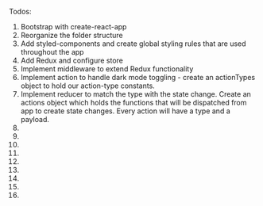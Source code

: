 Todos: 

1. Bootstrap with create-react-app
2. Reorganize the folder structure 
3. Add styled-components and create global styling rules that are used throughout the app
4. Add Redux and configure store 
5. Implement middleware to extend Redux functionality
6. Implement action to handle dark mode toggling - create an actionTypes object to hold our action-type constants. 
7. Implement reducer to match the type with the state change. Create an actions object which holds the functions that will be dispatched from app to create state changes. Every action will have a type and a payload.
8. 
9. 
10. 
11. 
12. 
13. 
14. 
15. 
16. 

